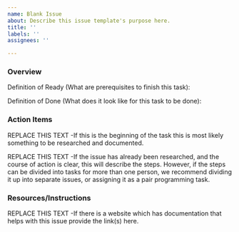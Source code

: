 ```yaml
---
name: Blank Issue
about: Describe this issue template's purpose here.
title: ''
labels: ''
assignees: ''

---
```


### Overview
Definition of Ready (What are prerequisites to finish this task):

Definition of Done (What does it look like for this task to be done):

### Action Items
REPLACE THIS TEXT -If this is the beginning of the task this is most likely something to be researched and documented.

REPLACE THIS TEXT -If the issue has already been researched, and the course of action is clear, this will describe the steps.  However, if the steps can be divided into tasks for more than one person, we recommend dividing it up into separate issues, or assigning it as a pair programming task.

### Resources/Instructions
REPLACE THIS TEXT -If there is a website which has documentation that helps with this issue provide the link(s) here.
